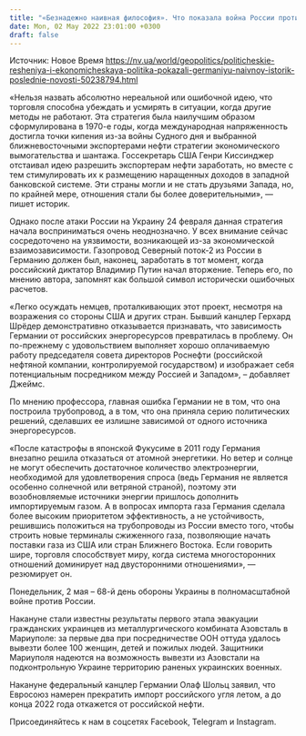 ```yaml
---
title: "«Безнадежно наивная философия». Что показала война России против Украины в экономической политике Германии"
date: Mon, 02 May 2022 23:01:00 +0300
draft: false
---
```

Источник: Новое Время https://nv.ua/world/geopolitics/politicheskie-resheniya-i-ekonomicheskaya-politika-pokazali-germaniyu-naivnoy-istorik-poslednie-novosti-50238794.html


«Нельзя назвать абсолютно нереальной или ошибочной идею, что торговля способна убеждать и усмирять в ситуации, когда другие методы не работают. Эта стратегия была наилучшим образом сформулирована в 1970-е годы, когда международная напряженность достигла точки кипения из-за войны Судного дня и выбранной ближневосточными экспортерами нефти стратегии экономического вымогательства и шантажа. Госсекретарь США Генри Киссинджер отстаивал идею разрешить экспортерам нефти заработать, но вместе с тем стимулировать их к размещению наращенных доходов в западной банковской системе. Эти страны могли и не стать друзьями Запада, но, по крайней мере, отношения стали бы более доверительными», — пишет историк.

Однако после атаки России на Украину 24 февраля данная стратегия начала восприниматься очень неоднозначно. У всех внимание сейчас сосредоточено на уязвимости, возникающей из-за экономической взаимозависимости. Газопровод Северный поток-2 из России в Германию должен был, наконец, заработать в тот момент, когда российский диктатор Владимир Путин начал вторжение. Теперь его, по мнению автора, запомнят как большой символ исторически ошибочных расчетов.

«Легко осуждать немцев, проталкивающих этот проект, несмотря на возражения со стороны США и других стран. Бывший канцлер Герхард Шрёдер демонстративно отказывается признавать, что зависимость Германии от российских энергоресурсов превратилась в проблему. Он по-прежнему с удовольствием выполняет хорошо оплачиваемую работу председателя совета директоров Роснефти (российской нефтяной компании, контролируемой государством) и изображает себя потенциальным посредником между Россией и Западом», – добавляет Джеймс.

По мнению профессора, главная ошибка Германии не в том, что она построила трубопровод, а в том, что она приняла серию политических решений, сделавших ее излишне зависимой от одного источника энергоресурсов.

«После катастрофы в японской Фукусиме в 2011 году Германия внезапно решила отказаться от атомной энергетики. Но ветер и солнце не могут обеспечить достаточное количество электроэнергии, необходимой для удовлетворения спроса (ведь Германия не является особенно солнечной или ветряной страной), поэтому эти возобновляемые источники энергии пришлось дополнить импортируемым газом. А в вопросах импорта газа Германия сделала более высоким приоритетом эффективность, а не устойчивость, решившись положиться на трубопроводы из России вместо того, чтобы строить новые терминалы сжиженного газа, позволяющие начать поставки газа из США или стран Ближнего Востока. Если говорить шире, торговля способствует миру, когда система многосторонних отношений доминирует над двусторонними отношениями», — резюмирует он.

Понедельник, 2 мая – 68-й день обороны Украины в полномасштабной войне против России.

Накануне стали известны результаты первого этапа эвакуации гражданских украинцев из металлургического комбината Азовсталь в Мариуполе: за первые два при посредничестве ООН оттуда удалось вывезти более 100 женщин, детей и пожилых людей. Защитники Мариуполя надеются на возможность вывезти из Азовстали на подконтрольную Украине территорию раненых украинских военных.

Накануне федеральный канцлер Германии Олаф Шольц заявил, что Евросоюз намерен прекратить импорт российского угля летом, а до конца 2022 года откажется от российской нефти.

Присоединяйтесь к нам в соцсетях Facebook, Telegram и Instagram.
